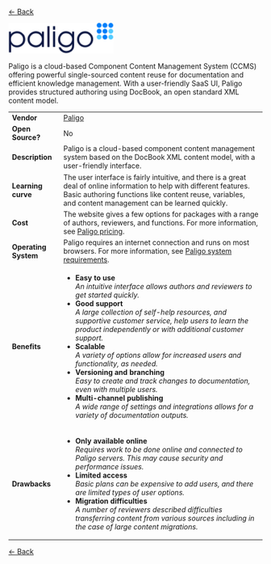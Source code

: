 <a href="readme.md"><- Back</a>  

<a href="https://www.paligo.net"><img src='paligo-logo-1.png' height='60'></a>

Paligo is a cloud-based Component Content Management System (CCMS) offering powerful single-sourced content reuse for documentation and efficient knowledge management. With a user-friendly SaaS UI, Paligo provides structured authoring using DocBook, an open standard XML content model.  

<table>
  <tr>
    <td><b>Vendor</td>
    <td><a href="https://www.paligo.net">Paligo</a></td>
  </tr>
  <tr>
    <td><b>Open Source?</td>
    <td>No</td>
  </tr>
  <tr>
    <td><b>Description</td>
    <td>Paligo is a cloud-based component content management system based on the DocBook XML content model, with a user-friendly interface.</td>
  </tr> 
  <tr>
    <td><b>Learning curve</td>
    <td>The user interface is fairly intuitive, and there is a great deal of online information to help with different features. Basic authoring functions like content reuse, variables, and content management can be learned quickly.</td>
  </tr> 
  <tr>
    <td><b>Cost</td>
    <td>The website gives a few options for packages with  a range of authors, reviewers, and functions. For more information, see <a href="https://paligo.net/pricing/">Paligo pricing</a>. </td>
  </tr>
  <tr>
    <td><b>Operating System</td>
    <td>Paligo requires an internet connection and runs on most browsers. For more information, see <a href="https://paligo.net/docs/en/system-requirements-and-recommendations.html">Paligo system requirements</a>. </td>
  </tr> 
  <tr>
    <td><b>Benefits</td>
  <td>
    <ul>
      <li><b>Easy to use</b><br><i>An intuitive interface allows authors and reviewers to get started quickly.</i></li>
      <li><b>Good support </b><br><i>A large collection of self-help resources, and supportive customer service, help users to learn the product independently or with additional customer support. </i></li>
	  <li><b>Scalable</b><br><i>A variety of options allow for increased users and functionality, as needed.</i></li> 
	  <li><b>Versioning and branching</b> <br><i>Easy to create and track changes to documentation, even with multiple users.</i></li>
      <li><b>Multi-channel publishing</b><br><i>A wide range of settings and integrations allows for a variety of documentation outputs.</i></li>
    </ul>
  </td>
</tr>
<tr>
  <td><b>Drawbacks</td>
  <td>
    <ul>
      <li><b>Only available online</b><br><i>Requires work to be done online and connected to Paligo servers. This may cause security and performance issues.</i></li>
      <li><b>Limited access</b><br><i>Basic plans can be expensive to add users, and there are limited types of user options.</i></li>
      <li><b>Migration difficulties</b><br><i>A number of reviewers described difficulties transferring content from various sources including in the case of large content migrations. </i></li>
    </ul>
  </td> 
</tr>
</table>
<a href="readme.md"><- Back</a>
